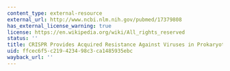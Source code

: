 ```yaml
---
content_type: external-resource
external_url: http://www.ncbi.nlm.nih.gov/pubmed/17379808
has_external_license_warning: true
license: https://en.wikipedia.org/wiki/All_rights_reserved
status: ''
title: CRISPR Provides Acquired Resistance Against Viruses in Prokaryotes
uid: ffcec6f5-c219-4234-98c3-ca1485935ebc
wayback_url: ''
---
```

